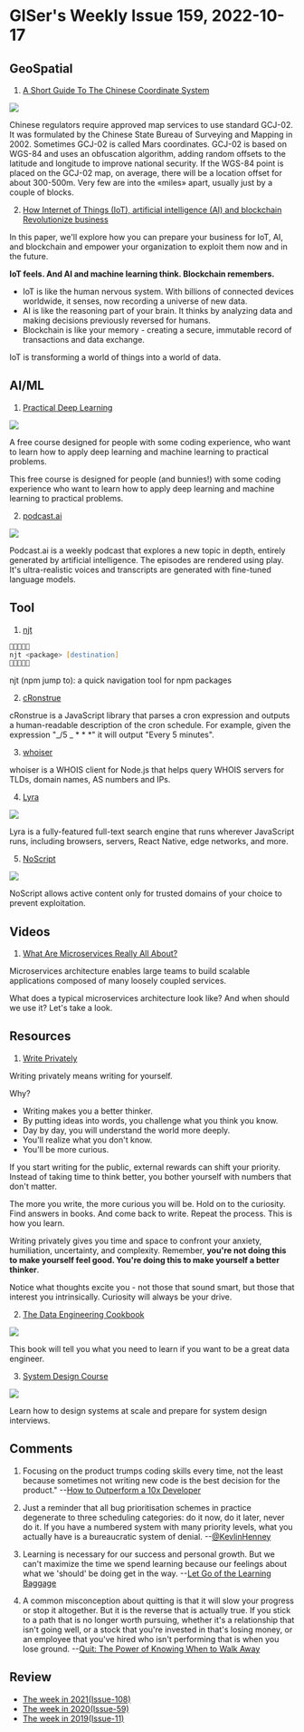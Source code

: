 # GISer's Weekly Issue 159, 2022-10-17

## GeoSpatial

1. [A Short Guide To The Chinese Coordinate System](https://abstractkitchen.com/blog/a-short-guide-to-chinese-coordinate-system/)

![](https://abstractkitchen.com/static/assets/coordinates.jpg)

Chinese regulators require approved map services to use standard GCJ-02. It was formulated by the Chinese State Bureau of Surveying and Mapping in 2002. Sometimes GCJ-02 is called Mars coordinates. GCJ-02 is based on WGS-84 and uses an obfuscation algorithm, adding random offsets to the latitude and longitude to improve national security. If the WGS-84 point is placed on the GCJ-02 map, on average, there will be a location offset for about 300-500m. Very few are into the «miles» apart, usually just by a couple of blocks.

2. [How Internet of Things (IoT), artificial intelligence (AI) and blockchain Revolutionize business](https://pupuweb.com/iot-ai-blockchain-revolutionize-business/)

In this paper, we'll explore how you can prepare your business for IoT, AI, and blockchain and empower your organization to exploit them now and in the future.

**IoT feels. And AI and machine learning think. Blockchain remembers.**

- IoT is like the human nervous system. With billions of connected devices worldwide, it senses, now recording a universe of new data.
- AI is like the reasoning part of your brain. It thinks by analyzing data and making decisions previously reversed for humans.
- Blockchain is like your memory - creating a secure, immutable record of transactions and data exchange.

IoT is transforming a world of things into a world of data.

## AI/ML

1. [Practical Deep Learning](https://course.fast.ai/)

![](https://cdn.beekka.com/blogimg/asset/202207/bg2022072201.webp)

A free course designed for people with some coding experience, who want to learn how to apply deep learning and machine learning to practical problems.

This free course is designed for people (and bunnies!) with some coding experience who want to learn how to apply deep learning and machine learning to practical problems.

2. [podcast.ai](https://podcast.ai/)

![](https://cdn.beekka.com/blogimg/asset/202210/bg2022101106.webp)

Podcast.ai is a weekly podcast that explores a new topic in depth, entirely generated by artificial intelligence. The episodes are rendered using play. It's ultra-realistic voices and transcripts are generated with fine-tuned language models.

## Tool

1. [njt](https://github.com/kachkaev/njt)

```zsh
🐸✨🐸✨🐸
njt <package> [destination]
🐸✨🐸✨🐸
```

njt (npm jump to): a quick navigation tool for npm packages

2. [cRonstrue](https://github.com/bradymholt/cronstrue)

cRonstrue is a JavaScript library that parses a cron expression and outputs a human-readable description of the cron schedule. For example, given the expression "_/5 _ \* \* \*" it will output "Every 5 minutes".

3. [whoiser](https://github.com/LayeredStudio/whoiser)

whoiser is a WHOIS client for Node.js that helps query WHOIS servers for TLDs, domain names, AS numbers and IPs.

4. [Lyra](https://lyrasearch.io/)

![](https://lyrasearch.io/images/code-example.png)

Lyra is a fully-featured full-text search engine that runs wherever JavaScript runs, including browsers, servers, React Native, edge networks, and more.

5. [NoScript](https://chrome.google.com/webstore/detail/noscript/doojmbjmlfjjnbmnoijecmcbfeoakpjm/related)

![](https://lh3.googleusercontent.com/CLbujyyxd3ucZWOHbxEBtAOUeZbJjtcpUP4cpNF8lTcB17dqQeORQKbLW8e7UQAWfLs4qA_A9SAtdAhE12QHxyv_BE0=w640-h400-e365-rj-sc0x00ffffff)

NoScript allows active content only for trusted domains of your choice to prevent exploitation.

## Videos

1. [What Are Microservices Really All About?](https://www.youtube.com/watch?v=lTAcCNbJ7KE)

Microservices architecture enables large teams to build scalable applications composed of many loosely coupled services.

What does a typical microservices architecture look like? And when should we use it? Let's take a look.

## Resources

1. [Write Privately](https://weichenliu.xyz/write-privately/)

Writing privately means writing for yourself.

Why?

- Writing makes you a better thinker.
- By putting ideas into words, you challenge what you think you know.
- Day by day, you will understand the world more deeply.
- You'll realize what you don't know.
- You'll be more curious.

If you start writing for the public, external rewards can shift your priority. Instead of taking time to think better, you bother yourself with numbers that don't matter.

The more you write, the more curious you will be. Hold on to the curiosity. Find answers in books. And come back to write. Repeat the process. This is how you learn.

Writing privately gives you time and space to confront your anxiety, humiliation, uncertainty, and complexity. Remember, **you're not doing this to make yourself feel good. You're doing this to make yourself a better thinker**.

Notice what thoughts excite you - not those that sound smart, but those that interest you intrinsically. Curiosity will always be your drive.

2. [The Data Engineering Cookbook](https://github.com/andkret/Cookbook)

![](https://img.hellogithub.com/i/nR5CIwNqVFxuykl_1664264230.png)

This book will tell you what you need to learn if you want to be a great data engineer.

3. [System Design Course](https://github.com/karanpratapsingh/system-design)

![](https://img.hellogithub.com/i/LmwlYQrD7X91vtS_1661514033.png)

Learn how to design systems at scale and prepare for system design interviews.

## Comments

1. Focusing on the product trumps coding skills every time, not the least because sometimes not writing new code is the best decision for the product."
   --[How to Outperform a 10x Developer](https://betterprogramming.pub/how-to-outperform-a-10x-developer-fa1132807934)

2. Just a reminder that all bug prioritisation schemes in practice degenerate to three scheduling categories: do it now, do it later, never do it. If you have a numbered system with many priority levels, what you actually have is a bureaucratic system of denial.
   --[@KevlinHenney](https://nitter.net/KevlinHenney/status/1573688779533066242)

3. Learning is necessary for our success and personal growth. But we can't maximize the time we spend learning because our feelings about what we 'should' be doing get in the way.
   --[Let Go of the Learning Baggage](https://fs.blog/learning-baggage/)

4. A common misconception about quitting is that it will slow your progress or stop it altogether. But it is the reverse that is actually true. If you stick to a path that is no longer worth pursuing, whether it's a relationship that isn't going well, or a stock that you're invested in that's losing money, or an employee that you've hired who isn't performing that is when you lose ground.
   --[Quit: The Power of Knowing When to Walk Away](https://fs.blog/brain-food/october-9-2022/)

## Review

- [The week in 2021(Issue-108)](https://github.com/lkcozy/weekly/blob/master/docs/2021/issue-108.md)
- [The week in 2020(Issue-59)](https://github.com/lkcozy/weekly/blob/master/docs/2020/issue-59.md)
- [The week in 2019(Issue-11)](https://github.com/lkcozy/weekly/blob/master/docs/2019/issue-11.md)
